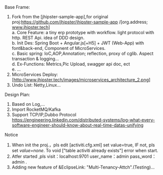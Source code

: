 
Base Frame:
1. Fork from the [jhipster-sample-app],for original proj:https://github.com/jhipster/jhipster-sample-app /[org.address; www.jhipster.tech]</br>
   a. Core Feature: a tiny erp prototype with workflow. light protocol with http. REST Api. idea of DDD design.</br>
   b. Init Des: Spring Boot + Angular.js[+H5] + JWT (Web-App) with font&back-end, Component of MicroServices.</br>
   c. Basic spring: IoC,AOP,Annotation; reflection, proxy of cglib. Aspect transaction & logging...</br>
   d. Ex-Functions: Metrics,Pic Upload, swagger api doc, ect</br>
   e. ...
2. MicroServices Deploy: [http://www.jhipster.tech/images/microservices_architecture_2.png]
3. Undo List: Netty,Linux...


Design Plan:
1. Based on Log,...
2. Import RocketMQ/Kafka
3. Support TCP/IP,Dubbo Protocol</br>
https://engineering.linkedin.com/distributed-systems/log-what-every-software-engineer-should-know-about-real-time-datas-unifying


Notice
1. When init the proj.，pls edit [activiti.cfg.xml] *<property name="databaseSchemaUpdate" value="true" />* set value=true,
   IF not, pls set *value=none*. To void ["table activiti already exists"] error when start. 
2. Atfer started ,pls visit：localhost:9701 user_name：admin pass_word：admin .
3. Adding new feature of &EclipseLink: "Multi-Tenancy-Attch".(Testing)...
